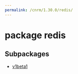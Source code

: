 ```yaml
---
permalink: /cnrm/1.30.0/redis/
---
```


# package redis



## Subpackages

* [v1beta1](redis-v1beta1.md)